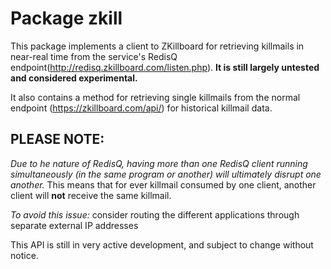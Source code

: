 # Package zkill

This package implements a client to ZKillboard for retrieving killmails in near-real time from the service's RedisQ endpoint(http://redisq.zkillboard.com/listen.php). **It is still largely untested and considered experimental.**

It also contains a method for retrieving single killmails from the normal endpoint (https://zkillboard.com/api/) for historical killmail data.

## **PLEASE NOTE:**
*Due to he nature of RedisQ, having more than one RedisQ client running simultaneously (in the same program or another) will ultimately disrupt one another.* This means that for ever killmail consumed by one client, another client will **not** receive the same killmail.

*To avoid this issue:* consider routing the different applications through separate external IP addresses

This API is still in very active development, and subject to change without notice.
